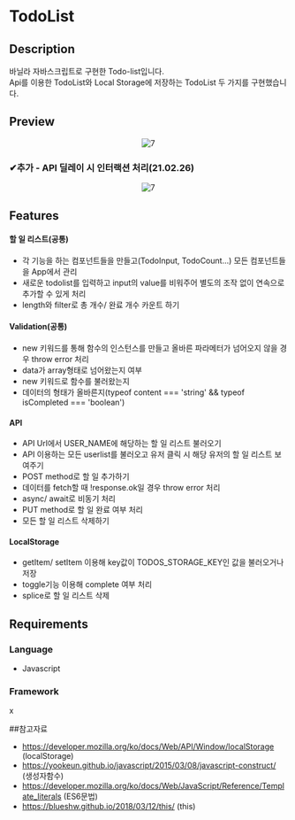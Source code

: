 # TodoList

## Description

바닐라 자바스크립트로 구현한 Todo-list입니다. <br/>Api를 이용한 TodoList와 Local Storage에 저장하는 TodoList 두 가지를 구현했습니다.

## Preview
<p align="center">
  <img alt="7" src="https://user-images.githubusercontent.com/71836751/108887461-a05de700-764d-11eb-9dea-3e59e2809f9a.gif">
</p>

### ✔추가 - API 딜레이 시 인터랙션 처리(21.02.26)
<p align="center">
  <img alt="7" src="https://user-images.githubusercontent.com/71836751/109174937-a62c0780-77c8-11eb-87e2-6e5302d6e311.gif">
</p>

## Features

#### 할 일 리스트(공통)
- 각 기능을 하는 컴포넌트들을 만들고(TodoInput, TodoCount...) 모든 컴포넌트들을 App에서 관리
- 새로운 todolist를 입력하고 input의 value를 비워주어 별도의 조작 없이 연속으로 추가할 수 있게 처리
- length와 filter로 총 개수/ 완료 개수 카운트 하기 

#### Validation(공통)
 - new 키워드를 통해 함수의 인스턴스를 만들고 올바른 파라메터가 넘어오지 않을 경우 throw error 처리
 - data가 array형태로 넘어왔는지 여부 
 - new 키워드로 함수를 불러왔는지
 - 데이터의 형태가 올바른지(typeof content === 'string' && typeof isCompleted === 'boolean')
  
#### API
- API Url에서 USER_NAME에 해당하는 할 일 리스트 불러오기
- API 이용하는 모든 userlist를 불러오고 유저 클릭 시 해당 유저의 할 일 리스트 보여주기
- POST method로 할 일 추가하기
- 데이터를 fetch할 때 !response.ok일 경우 throw error 처리
- async/ await로 비동기 처리
- PUT method로 할 일 완료 여부 처리
- 모든 할 일 리스트 삭제하기


#### LocalStorage
- getItem/ setItem 이용해 key값이 TODOS_STORAGE_KEY인 값을 불러오거나 저장
- toggle기능 이용해 complete 여부 처리
- splice로 할 일 리스트 삭제

  
## Requirements

### Language

  - Javascript
  
  
### Framework
 x

##참고자료
- https://developer.mozilla.org/ko/docs/Web/API/Window/localStorage (localStorage)
- https://yookeun.github.io/javascript/2015/03/08/javascript-construct/ (생성자함수)
- https://developer.mozilla.org/ko/docs/Web/JavaScript/Reference/Template_literals (ES6문법) 
- https://blueshw.github.io/2018/03/12/this/ (this)

